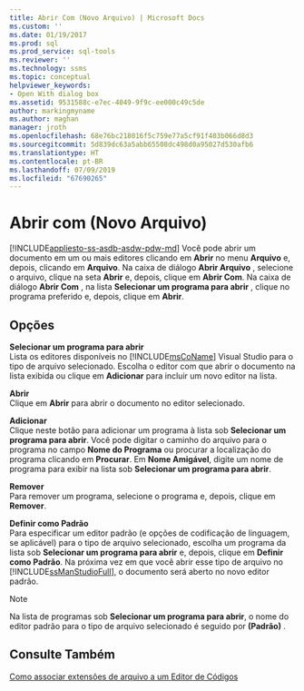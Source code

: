 ```yaml
---
title: Abrir Com (Novo Arquivo) | Microsoft Docs
ms.custom: ''
ms.date: 01/19/2017
ms.prod: sql
ms.prod_service: sql-tools
ms.reviewer: ''
ms.technology: ssms
ms.topic: conceptual
helpviewer_keywords:
- Open With dialog box
ms.assetid: 9531588c-e7ec-4049-9f9c-ee000c49c5de
author: markingmyname
ms.author: maghan
manager: jroth
ms.openlocfilehash: 68e76bc218016f5c759e77a5cf91f403b066d8d3
ms.sourcegitcommit: 5d839dc63a5abb65508dc498d0a95027d530afb6
ms.translationtype: HT
ms.contentlocale: pt-BR
ms.lasthandoff: 07/09/2019
ms.locfileid: "67690265"
---
```

# <a name="open-with-new-file"></a>Abrir com (Novo Arquivo)
[!INCLUDE[appliesto-ss-asdb-asdw-pdw-md](../../includes/appliesto-ss-asdb-asdw-pdw-md.md)]
Você pode abrir um documento em um ou mais editores clicando em **Abrir** no menu **Arquivo** e, depois, clicando em **Arquivo**. Na caixa de diálogo **Abrir Arquivo** , selecione o arquivo, clique na seta **Abrir** e, depois, clique em **Abrir Com**. Na caixa de diálogo **Abrir Com** , na lista **Selecionar um programa para abrir** , clique no programa preferido e, depois, clique em **Abrir**.  
  
## <a name="options"></a>Opções  
**Selecionar um programa para abrir**  
Lista os editores disponíveis no [!INCLUDE[msCoName](../../includes/msconame_md.md)] Visual Studio para o tipo de arquivo selecionado. Escolha o editor com que abrir o documento na lista exibida ou clique em **Adicionar** para incluir um novo editor na lista.  
  
**Abrir**  
Clique em **Abrir** para abrir o documento no editor selecionado.  
  
**Adicionar**  
Clique neste botão para adicionar um programa à lista sob **Selecionar um programa para abrir**. Você pode digitar o caminho do arquivo para o programa no campo **Nome do Programa** ou procurar a localização do programa clicando em **Procurar**. Em **Nome Amigável**, digite um nome de programa para exibir na lista sob **Selecionar um programa para abrir**.  
  
**Remover**  
Para remover um programa, selecione o programa e, depois, clique em **Remover**.  
  
**Definir como Padrão**  
Para especificar um editor padrão (e opções de codificação de linguagem, se aplicável) para o tipo de arquivo selecionado, escolha um programa da lista sob **Selecionar um programa para abrir** e, depois, clique em **Definir como Padrão**. Na próxima vez em que você abrir esse tipo de arquivo no [!INCLUDE[ssManStudioFull](../../includes/ssmanstudiofull-md.md)], o documento será aberto no novo editor padrão.  
  
> [!NOTE]  
> Na lista de programas sob **Selecionar um programa para abrir**, o nome do editor padrão para o tipo de arquivo selecionado é seguido por **(Padrão)** .  
  
## <a name="see-also"></a>Consulte Também  
[Como associar extensões de arquivo a um Editor de Códigos](../../relational-databases/scripting/associate-file-extensions-to-a-code-editor.md)  
